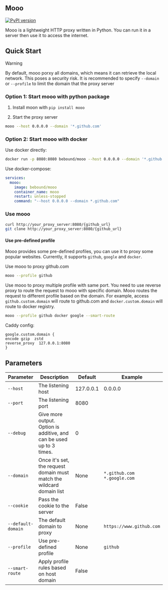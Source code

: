 Mooo
---------

[![PyPI version](https://badge.fury.io/py/mooo.svg)](https://badge.fury.io/py/mooo)

Mooo is a lightweight HTTP proxy written in Python. You can run it in a server then use it to access the internet.

## Quick Start

> [!WARNING]
> By default, mooo porxy all domains, which means it can retrieve the local network. This poses a security risk.
> It is recommended to specify `--domain` or `--profile` to limit the domain that the proxy server

### Option 1: Start mooo with python package

1. Install moon with `pip install mooo`

2. Start the proxy server

```bash
mooo --host 0.0.0.0 --domain '*.github.com'
```


### Option 2: Start mooo with docker

Use docker directly:
```bash
docker run -p 8080:8080 bebound/mooo --host 0.0.0.0 --domain '*.github.com'
```

Use docker-compose:
```yaml
services:
  mooo:
    image: bebound/mooo
    container_name: mooo
    restart: unless-stopped
    command: "--host 0.0.0.0 --domain *.github.com"
```

### Use mooo

```bash
curl http://your_proxy_server:8080/{github_url}
git clone http://your_proxy_server:8080/{github_url}
```

#### Use pre-defined profile

Mooo provides some pre-defined profiles, you can use it to proxy some popular websites. Currently, it supports `github`, `google` and `docker`.

Use mooo to proxy github.com
```bash
mooo --profile github
```

Use mooo to proxy multiple profile with same port. You need to use reverse proxy to route the request to mooo with specific domain. Mooo routes the request to different profile based on the domain. For example, access `github.custom.domain` will route to github.com and `docker.custom.domain` will route to docker registry.

```bash
mooo --profile github docker google --smart-route
```

Caddy config:
```caddy
google.custom.domain {
encode gzip  zstd
reverse_proxy  127.0.0.1:8080
}
```

## Parameters

| Parameter          | Description                                                           | Default   | Example                     |
|--------------------|-----------------------------------------------------------------------|-----------|-----------------------------|
| `--host`           | The listening host                                                    | 127.0.0.1 | 0.0.0.0                     |
| `--port`           | The listening port                                                    | 8080      |                             |
| `--debug`          | Give more output. Option is additive, and can be used up to 3 times.  | 0         |                             |
| `--domain`         | Once it's set, the request domain must match the wildcard domain list | None      | `*.github.com *.google.com` | 
| `--cookie`         | Pass the cookie to the server                                         | False     |                             |
| `--default-domain` | The default domain to proxy                                           | None      | `https://www.github.com`    |
| `--profile`        | Use pre-defined profile                                               | None      | `github`                    |
| `--smart-route`    | Apply profile rules based on host domain                              | False     |                             | 
